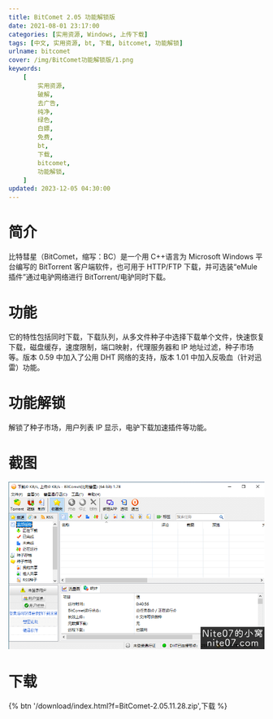 ```yaml
---
title: BitComet 2.05 功能解锁版
date: 2021-08-01 23:17:00
categories: [实用资源, Windows, 上传下载]
tags: [中文, 实用资源, bt, 下载, bitcomet, 功能解锁]
urlname: bitcomet
cover: /img/BitComet功能解锁版/1.png
keywords:
    [
        实用资源,
        破解,
        去广告,
        纯净,
        绿色,
        白嫖,
        免费,
        bt,
        下载,
        bitcomet,
        功能解锁,
    ]
updated: 2023-12-05 04:30:00
---
```


# 简介

比特彗星（BitComet，缩写：BC）是一个用 C++语言为 Microsoft Windows 平台编写的 BitTorrent 客户端软件，也可用于 HTTP/FTP 下载，并可选装“eMule 插件”通过电驴网络进行 BitTorrent/电驴同时下载。

# 功能

它的特性包括同时下载，下载队列，从多文件种子中选择下载单个文件，快速恢复下载，磁盘缓存，速度限制，端口映射，代理服务器和 IP 地址过滤，种子市场等。版本 0.59 中加入了公用 DHT 网络的支持，版本 1.01 中加入反吸血（针对迅雷）功能。

# 功能解锁

解锁了种子市场，用户列表 IP 显示，电驴下载加速插件等功能。

# 截图

![](/img/BitComet功能解锁版/2.png)

# 下载

{% btn '/download/index.html?f=BitComet-2.05.11.28.zip',下载 %}

